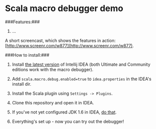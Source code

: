 Scala macro debugger demo
========

###Features:###

1. ...

A short screencast, which shows the features in action: [http://www.screenr.com/w877](http://www.screenr.com/w877).

###How to install:###

1. Install [the latest version](http://www.jetbrains.com/idea/download/index.html) of Intellij IDEA (both Ultimate and Community editions work with the macro debugger).

2. Add `scala.macro.debug.enabled=true` to `idea.properties` in the IDEA's install dir.

3. Install the Scala plugin using `Settings -> Plugins`.

4. Clone this repository and open it in IDEA.

5. If you've not yet configured JDK 1.6 in IDEA, [do that](http://www.google.com/).

6. Everything's set up - now you can try out the debugger!


